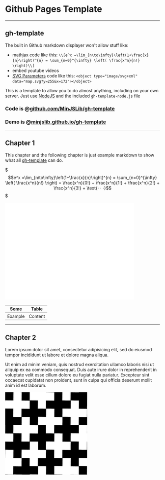 # Github Pages Template

______________
## gh-template
The built in Github markdown displayer won't allow stuff like:

* mathjax code like this: `\\[e^x =\lim_{n\to\infty}\left(1+\frac{x}{n}\right)^{n} = \sum_{n=0}^{\infty} \left( \frac{x^n}{n!} \right)\\]`  
* embed youtube videos
* [SVG Parameters](http://www.w3.org/TR/SVGParamPrimer) code like this: `<object type="image/svg+xml" data="map.svg?y=255&x=172"></object>`

This is a template to allow you to do almost anything, including on your own server. Just use [NodeJS](http://nodejs.org/) and the included `gh-template-node.js` file

### Code is @[github.com/MinJSLib/gh-template](https://github.com/MinJSLib/gh-template)
### Demo is @[minjslib.github.io/gh-template](http://minjslib.github.io/gh-template/)

____________
## Chapter 1

This chapter and the following chapter is just example markdown to show what all [gh-template](https://github.com/MinJSLib/gh-template)
can do.

$$$e^x =\lim_{n\to\infty}\left(1+\frac{x}{n}\right)^{n} = \sum_{n=0}^{\infty} \left( \frac{x^n}{n!} \right) = \frac{x^n}{0!} + \frac{x^n}{1!} + \frac{x^n}{2!} + \frac{x^n}{3!} + \text{⋅ ⋅ ⋅}$$$

<iframe width="420" height="315" src=
"//www.youtube.com/embed/vtLLdtBQBoI?list=PLjgrsP5Vg40lWLyr1whakzuDsmGW0el0y&loop=1"
 frameborder="0" allowfullscreen></iframe>

|Some   |Table  |
|-------|-------|
|Example|Content|

____________
## Chapter 2

Lorem ipsum dolor sit amet, consectetur adipisicing elit, sed do eiusmod tempor incididunt ut labore
et dolore magna aliqua.

<object type="image/svg+xml" data="map.svg?x=400&y=130"></object>

Ut enim ad minim veniam, quis nostrud exercitation ullamco laboris nisi ut
aliquip ex ea commodo consequat. Duis aute irure dolor in reprehenderit in voluptate velit esse
cillum dolore eu fugiat nulla pariatur. Excepteur sint occaecat cupidatat non proident, sunt in
culpa qui officia deserunt mollit anim id est laborum.

![](./spin.gif)
